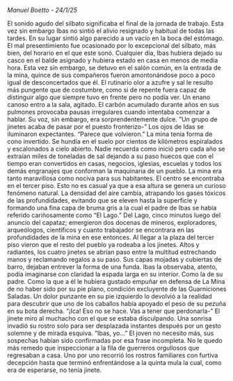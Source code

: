 *Manuel Boetto - 24/1/25*


El sonido agudo del silbato significaba el final de la jornada de trabajo. Esta vez sin embargo Ibas no sintió el alivio resignado y habitual de todas las tardes. En su lugar sintió  algo parecido a un vacío en la boca del estómago.  El mal presentimiento fue ocasionado por lo excepcional del silbato, más bien, del horario en el que este sonó. 
Cualquier día, Ibas hubiera dejado su casco en el balde asignado y hubiera estado en casa en menos de media hora. Esta vez sin embargo, se detuvo en el salón común, en la entrada de la mina, quince de sus compañeros fueron amontonándose poco a poco igual de desconcertados que él. El rutinario olor a azufre y sal le resulto más pungente que de costumbre, como si de repente fuera capaz de distinguir algo que siempre tuvo en frente pero no podía ver. 
Un enano canoso entro a la sala, agitado. El carbón acumulado durante años en sus pulmones provocaba pausas irregulares cuando intentaba comenzar a hablar. Su voz, sin embargo, era sorprendentemente dulce. 
”Un grupo de jinetes acaba de pasar por el puesto fronterizo-” Los ojos de Idas se iluminaron expectantes. “Parece que volvieron.”
La mina tenia forma de cono invertido. Se hundía en el suelo por cientos de kilómetros espiralados y escalonados a cielo abierto. Nadie recuerda como inició pero cada año se extraían miles de toneladas de sal dejando a su paso huecos que con el tiempo eran convertidos en casas, negocios, iglesias, escuelas y todos los demás engranajes que conforman la maquinaria de un pueblo. 
La mina era tanto maravillosa como nociva para sus habitantes. El centro se encontraba en el tercer piso. Esto no es casual ya que a esa altura se genera un curioso fenómeno natural. La densidad del aire cambia, atrapando los gases tóxicos de las profundidades, evitando que se eleven hasta la superficie y formando una fina capa de bruma gris a la cual el padre de Ibas se había referido cariñosamente como “El Lago.” 
Del Lago, cinco minutos luego del anuncio del capataz; emergieron dos docenas de mineros, exploradores, arqueólogos, científicos y cuanto trabajador se encontrara en las profundidades de la mina en ese entonces. Al llegar a la plaza del tercer piso vieron que el resto del pueblo ya rodeaba a los jinetes.
Altos y radiantes, los cuatro jinetes se abrían paso entre la multitud estrechando manos y reclamando regalos a su paso. Sus capas mojadas y cubiertas de barro, dejaban entrever la forma de una funda. Ibas la observaba, atento, podía imaginarse con claridad la espada larga en su interior. Como la de su padre. Como la que a él le hubiera gustado empuñar en defensa de La Mina de no haber sido por su pie plano, condición excluyente de las Guarniciones Saladas.
Un dolor punzante en su pie izquierdo lo devolvió a la realidad para descubrir que uno de los caballos había apoyado el peso de su pezuña en su bota derecha. “¡Ica! Eso no se hace. Vas a tener que perdonarla-” El jinete miro al muchacho con el que se estaba disculpando. Una sonrisa invadió su rostro solo para ser desplazada instantes después por un gesto solemne y de mirada esquiva. “Ibas, yo…”
El joven no necesito más, sus sospechas habían sido confirmadas por esa frase incompleta. No le quedo más remedo que inspeccionar a la fila de guerreros orgullosos que regresaban a casa. Uno por uno recorrió los rostros familiares con furtiva decepción hasta que terminó enfrentándose a la quinta mula la cual, como era de esperarse, no tenía jinete.